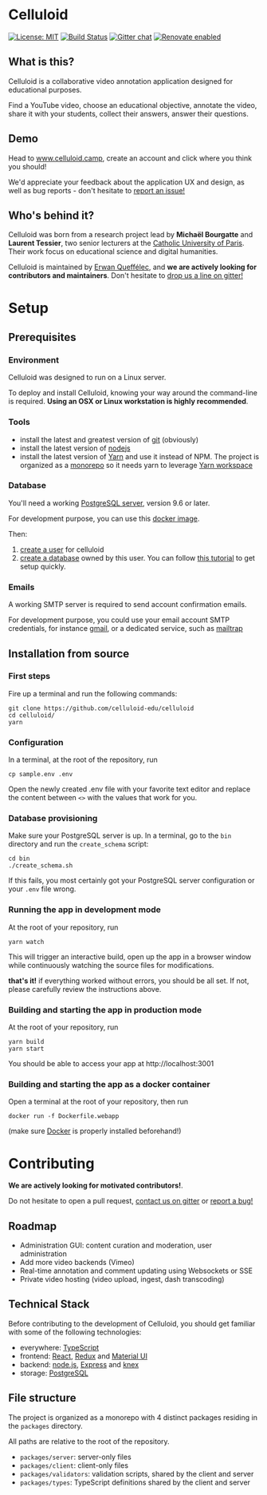 # Celluloid
[![License: MIT](https://img.shields.io/badge/License-MIT-yellow.svg)](https://opensource.org/licenses/MIT)
[![Build Status](https://travis-ci.com/celluloid-camp/celluloid.svg?branch=master)](https://travis-ci.com/celluloid-camp/celluloid)
[![Gitter chat](https://badges.gitter.im/celluloid-camp.png)](https://gitter.im/celluloid-camp)
[![Renovate enabled](https://img.shields.io/badge/renovate-enabled-brightgreen.svg)](https://renovatebot.com/)

## What is this?

Celluloid is a collaborative video annotation application designed for educational purposes.

Find a YouTube video, choose an educational objective, annotate the video, share it with your students,
collect their answers, answer their questions.

## Demo

Head to www.celluloid.camp, create an account and click where you think you should!

We'd appreciate your feedback about the application UX and design, as well as bug reports - don't hesitate to [report an issue!](https://github.com/celluloid-camp/celluloid/issues)

## Who's behind it?

Celluloid was born from a research project lead by **Michaël Bourgatte** and **Laurent Tessier**,
two senior lecturers at the [Catholic University of Paris](https://en.icp.fr/english-version/).
Their work focus on educational science and digital humanities.

Celluloid is maintained by [Erwan Queffélec](https://github.com/3rwww1), and **we are actively looking for contributors and maintainers**.
Don't hesitate to [drop us a line on gitter!](https://gitter.im/celluloid-camp)

# Setup

## Prerequisites

### Environment

Celluloid was designed to run on a Linux server.

To deploy and install Celluloid, knowing your way around the command-line is required. **Using an OSX or Linux workstation is highly recommended**.

### Tools

- install the latest and greatest version of [git](https://git-scm.com/) (obviously)
- install the latest version of [nodejs](https://nodejs.org/en/)
- install the latest version of [Yarn](https://yarnpkg.com/en/) and use it instead of NPM. The project is organized as a [monorepo](https://blog.scottlogic.com/2018/02/23/javascript-monorepos.html) so it needs yarn to leverage [Yarn workspace](https://yarnpkg.com/blog/2017/08/02/introducing-workspaces/)

### Database

You'll need a working [PostgreSQL server](https://www.postgresql.org/docs/current/static/tutorial-install.html), version 9.6 or later.

For development purpose, you can use this [docker image](https://hub.docker.com/_/postgres/).

Then:

1. [create a user](https://www.postgresql.org/docs/current/static/app-createuser.html) for celluloid
2. [create a database](https://www.postgresql.org/docs/current/static/manage-ag-createdb.html) owned by this user. You can follow [this tutorial](https://medium.com/coding-blocks/creating-user-database-and-adding-access-on-postgresql-8bfcd2f4a91e) to get setup quickly.

### Emails

A working SMTP server is required to send account confirmation emails.

For development purpose, you could use your email account SMTP credentials, for instance [gmail](https://support.google.com/a/answer/176600?hl=en), or a dedicated service, such as [mailtrap](https://mailtrap.io/register/signup)

## Installation from source

### First steps

Fire up a terminal and run the following commands:

    git clone https://github.com/celluloid-edu/celluloid
    cd celluloid/
    yarn

### Configuration

In a terminal, at the root of the repository, run

    cp sample.env .env

Open the newly created .env file with your favorite text editor and replace the content between `<>` with the values that work for you.

### Database provisioning

Make sure your PostgreSQL server is up. In a terminal, go to the `bin` directory and run the `create_schema` script:

    cd bin
    ./create_schema.sh

If this fails, you most certainly got your PostgreSQL server configuration or your `.env` file wrong.

### Running the app in development mode

At the root of your repository, run

    yarn watch

This will trigger an interactive build, open up the app in a browser window while continuously watching the source files for modifications.

**that's it!** if everything worked without errors, you should be all set. If not, please carefully review the instructions above.

### Building and starting the app in production mode

At the root of your repository, run

    yarn build
    yarn start

You should be able to access your app at http://localhost:3001

### Building and starting the app as a docker container

Open a terminal at the root of your repository, then run

    docker run -f Dockerfile.webapp

(make sure [Docker](https://www.docker.com/get-started) is properly installed beforehand!)

# Contributing

**We are actively looking for motivated contributors!**.

Do not hesitate to open a pull request, [contact us on gitter](https://gitter.im) or [report a bug!](https://github.com/celluloid-camp/celluloid/issues)

## Roadmap

- Administration GUI: content curation and moderation, user administration
- Add more video backends (Vimeo)
- Real-time annotation and comment updating using Websockets or SSE
- Private video hosting (video upload, ingest, dash transcoding)

## Technical Stack

Before contributing to the development of Celluloid, you should get familiar with some of the following technologies:

- everywhere: [TypeScript](https://www.typescriptlang.org/)
- frontend: [React](https://reactjs.org/), [Redux](https://redux.js.org/) and [Material UI](https://material-ui.com/)
- backend: [node.js](https://nodejs.org/en/), [Express](https://expressjs.com/) and [knex](https://knexjs.org/)
- storage: [PostgreSQL](https://www.postgresql.org/)

## File structure

The project is organized as a monorepo with 4 distinct packages residing in the `packages` directory.

All paths are relative to the root of the repository.

* `packages/server`: server-only files
* `packages/client`: client-only files
* `packages/validators`: validation scripts, shared by the client and server
* `packages/types`: TypeScript definitions shared by the client and server
